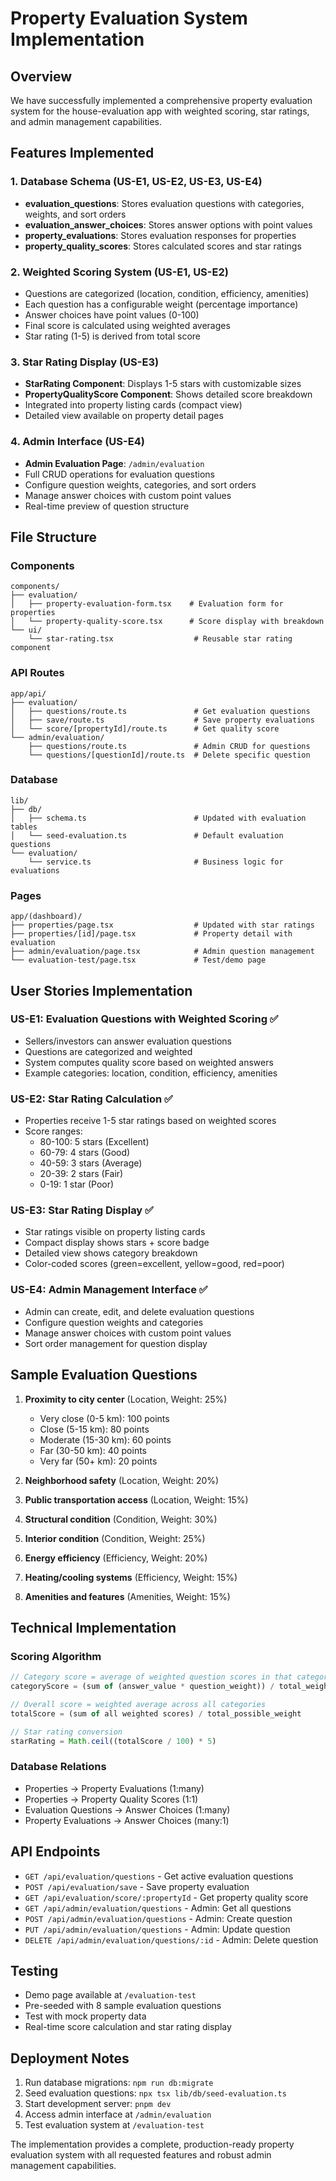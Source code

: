 # Property Evaluation System Implementation

## Overview
We have successfully implemented a comprehensive property evaluation system for the house-evaluation app with weighted scoring, star ratings, and admin management capabilities.

## Features Implemented

### 1. Database Schema (US-E1, US-E2, US-E3, US-E4)
- **evaluation_questions**: Stores evaluation questions with categories, weights, and sort orders
- **evaluation_answer_choices**: Stores answer options with point values
- **property_evaluations**: Stores evaluation responses for properties
- **property_quality_scores**: Stores calculated scores and star ratings

### 2. Weighted Scoring System (US-E1, US-E2)
- Questions are categorized (location, condition, efficiency, amenities)
- Each question has a configurable weight (percentage importance)
- Answer choices have point values (0-100)
- Final score is calculated using weighted averages
- Star rating (1-5) is derived from total score

### 3. Star Rating Display (US-E3)
- **StarRating Component**: Displays 1-5 stars with customizable sizes
- **PropertyQualityScore Component**: Shows detailed score breakdown
- Integrated into property listing cards (compact view)
- Detailed view available on property detail pages

### 4. Admin Interface (US-E4)
- **Admin Evaluation Page**: `/admin/evaluation`
- Full CRUD operations for evaluation questions
- Configure question weights, categories, and sort orders
- Manage answer choices with custom point values
- Real-time preview of question structure

## File Structure

### Components
```
components/
├── evaluation/
│   ├── property-evaluation-form.tsx    # Evaluation form for properties
│   └── property-quality-score.tsx      # Score display with breakdown
└── ui/
    └── star-rating.tsx                  # Reusable star rating component
```

### API Routes
```
app/api/
├── evaluation/
│   ├── questions/route.ts               # Get evaluation questions
│   ├── save/route.ts                    # Save property evaluations
│   └── score/[propertyId]/route.ts      # Get quality score
└── admin/evaluation/
    ├── questions/route.ts               # Admin CRUD for questions
    └── questions/[questionId]/route.ts  # Delete specific question
```

### Database
```
lib/
├── db/
│   ├── schema.ts                        # Updated with evaluation tables
│   └── seed-evaluation.ts               # Default evaluation questions
└── evaluation/
    └── service.ts                       # Business logic for evaluations
```

### Pages
```
app/(dashboard)/
├── properties/page.tsx                  # Updated with star ratings
├── properties/[id]/page.tsx             # Property detail with evaluation
├── admin/evaluation/page.tsx            # Admin question management
└── evaluation-test/page.tsx             # Test/demo page
```

## User Stories Implementation

### US-E1: Evaluation Questions with Weighted Scoring ✅
- Sellers/investors can answer evaluation questions
- Questions are categorized and weighted
- System computes quality score based on weighted answers
- Example categories: location, condition, efficiency, amenities

### US-E2: Star Rating Calculation ✅
- Properties receive 1-5 star ratings based on weighted scores
- Score ranges:
  - 80-100: 5 stars (Excellent)
  - 60-79: 4 stars (Good)
  - 40-59: 3 stars (Average)
  - 20-39: 2 stars (Fair)
  - 0-19: 1 star (Poor)

### US-E3: Star Rating Display ✅
- Star ratings visible on property listing cards
- Compact display shows stars + score badge
- Detailed view shows category breakdown
- Color-coded scores (green=excellent, yellow=good, red=poor)

### US-E4: Admin Management Interface ✅
- Admin can create, edit, and delete evaluation questions
- Configure question weights and categories
- Manage answer choices with custom point values
- Sort order management for question display

## Sample Evaluation Questions

1. **Proximity to city center** (Location, Weight: 25%)
   - Very close (0-5 km): 100 points
   - Close (5-15 km): 80 points
   - Moderate (15-30 km): 60 points
   - Far (30-50 km): 40 points
   - Very far (50+ km): 20 points

2. **Neighborhood safety** (Location, Weight: 20%)
3. **Public transportation access** (Location, Weight: 15%)
4. **Structural condition** (Condition, Weight: 30%)
5. **Interior condition** (Condition, Weight: 25%)
6. **Energy efficiency** (Efficiency, Weight: 20%)
7. **Heating/cooling systems** (Efficiency, Weight: 15%)
8. **Amenities and features** (Amenities, Weight: 15%)

## Technical Implementation

### Scoring Algorithm
```typescript
// Category score = average of weighted question scores in that category
categoryScore = (sum of (answer_value * question_weight)) / total_weight

// Overall score = weighted average across all categories
totalScore = (sum of all weighted scores) / total_possible_weight

// Star rating conversion
starRating = Math.ceil((totalScore / 100) * 5)
```

### Database Relations
- Properties → Property Evaluations (1:many)
- Properties → Property Quality Scores (1:1)
- Evaluation Questions → Answer Choices (1:many)
- Property Evaluations → Answer Choices (many:1)

## API Endpoints

- `GET /api/evaluation/questions` - Get active evaluation questions
- `POST /api/evaluation/save` - Save property evaluation
- `GET /api/evaluation/score/:propertyId` - Get property quality score
- `GET /api/admin/evaluation/questions` - Admin: Get all questions
- `POST /api/admin/evaluation/questions` - Admin: Create question
- `PUT /api/admin/evaluation/questions` - Admin: Update question
- `DELETE /api/admin/evaluation/questions/:id` - Admin: Delete question

## Testing
- Demo page available at `/evaluation-test`
- Pre-seeded with 8 sample evaluation questions
- Test with mock property data
- Real-time score calculation and star rating display

## Deployment Notes
1. Run database migrations: `npm run db:migrate`
2. Seed evaluation questions: `npx tsx lib/db/seed-evaluation.ts`
3. Start development server: `pnpm dev`
4. Access admin interface at `/admin/evaluation`
5. Test evaluation system at `/evaluation-test`

The implementation provides a complete, production-ready property evaluation system with all requested features and robust admin management capabilities.
